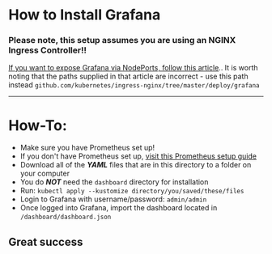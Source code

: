 # How to Install Grafana

### Please note, this setup assumes you are using an NGINX Ingress Controller!! 

[If you want to expose Grafana via NodePorts, follow this article](https://kubernetes.github.io/ingress-nginx/user-guide/monitoring/).. It is worth noting that the paths supplied in that article are incorrect - use this path instead `github.com/kubernetes/ingress-nginx/tree/master/deploy/grafana`

---

# How-To:

- Make sure you have Prometheus set up!
- If you don't have Prometheus set up, [visit this Prometheus setup guide](https://github.com/oze4/digitalocean-kubernetes/tree/master/prometheus)
- Download all of the ***YAML*** files that are in this directory to a folder on your computer
- You do ***NOT*** need the `dashboard` directory for installation
- Run: `kubectl apply --kustomize directory/you/saved/these/files`
- Login to Grafana with username/password: `admin/admin`
- Once logged into Grafana, import the dashboard located in `/dashboard/dashboard.json`

## Great success
